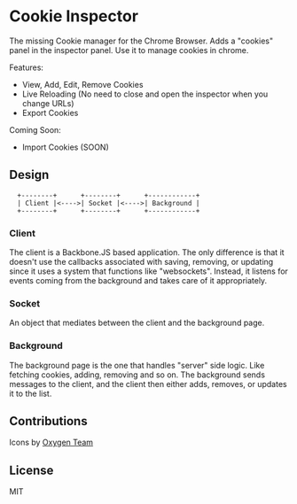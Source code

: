 # Cookie Inspector

The missing Cookie manager for the Chrome Browser. Adds a "cookies" panel in
the inspector panel. Use it to manage cookies in chrome.

Features:

- View, Add, Edit, Remove Cookies
- Live Reloading (No need to close and open the inspector when you change URLs)
- Export Cookies

Coming Soon:

- Import Cookies (SOON)

## Design

```
  +--------+      +--------+      +------------+
  | Client |<---->| Socket |<---->| Background |
  +--------+      +--------+      +------------+
```

### Client

The client is a Backbone.JS based application. The only difference is
that it doesn't use the callbacks associated with saving, removing, or
updating since it uses a system that functions like "websockets".
Instead, it listens for events coming from the background and takes care
of it appropriately.

### Socket

An object that mediates between the client and the background page.

### Background

The background page is the one that handles "server" side logic. Like
fetching cookies, adding, removing and so on. The background sends
messages to the client, and the client then either adds, removes, or
updates it to the list.

## Contributions

Icons by [Oxygen Team](http://www.oxygen-icons.org/)

## License

MIT

